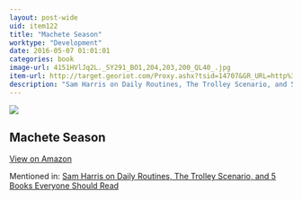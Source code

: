 ```yaml
---
layout: post-wide
uid: item122
title: "Machete Season"
worktype: "Development"
date: 2016-05-07 01:01:01
categories: book
image-url: 4151HVlJq2L._SY291_BO1,204,203,200_QL40_.jpg
item-url: http://target.georiot.com/Proxy.ashx?tsid=14707&GR_URL=http%3A%2F%2Fwww.amazon.com%2FMachete-Season-Killers-Rwanda-Speak%2Fdp%2F0312425031%2F
description: "Sam Harris on Daily Routines, The Trolley Scenario, and 5 Books Everyone Should Read"
---
```

<a href="http://target.georiot.com/Proxy.ashx?tsid=14707&GR_URL=http%3A%2F%2Fwww.amazon.com%2FMachete-Season-Killers-Rwanda-Speak%2Fdp%2F0312425031%2F" target="blank"><img src="../../../../img/thumbs/4151HVlJq2L._SY291_BO1,204,203,200_QL40_.jpg" class="prod-img"></a>
<h2>Machete Season</h2>
<p><a class="btn btn-primary" href="http://target.georiot.com/Proxy.ashx?tsid=14707&GR_URL=http%3A%2F%2Fwww.amazon.com%2FMachete-Season-Killers-Rwanda-Speak%2Fdp%2F0312425031%2F" target="blank">View on Amazon</a><p>
<p>Mentioned in: <a href="http://fourhourworkweek.com/2015/07/08/sam-harris-on-daily-routines-the-trolley-scenario-and-5-books-everyone-should-read/" target="blank">Sam Harris on Daily Routines, The Trolley Scenario, and 5 Books Everyone Should Read</a></p>

